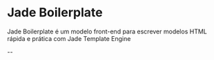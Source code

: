 # Jade Boilerplate
Jade Boilerplate é um modelo front-end para escrever modelos HTML rápida e prática com Jade Template Engine

--
